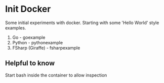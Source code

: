 # Init Docker

Some initial experiments with docker.  Starting with some 'Hello World' style examples.

1. Go - goexample
1. Python - pythonexample
1. FSharp (Giraffe) - fsharpexample

## Helpful to know

Start bash inside the container to allow inspection
```docker run --rm -it --entrypoint=/bin/bash fsharpexample 